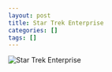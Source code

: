 ```yaml
---
layout: post
title: Star Trek Enterprise
categories: []
tags: []
---
```

![Star Trek Enterprise](https://m.media-amazon.com/images/M/MV5BMTA2NTgzYjYtZWQ0ZC00ZmUzLWFhOTktZDU1ZDA0OGM2Zjk2XkEyXkFqcGdeQXVyNTA4NzY1MzY@._V1.jpg)
